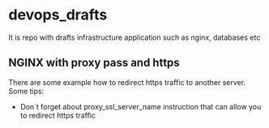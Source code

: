 # devops_drafts
It is repo with drafts infrastructure application such as nginx, databases etc

## NGINX with proxy pass and https
There are some example how to redirect https traffic to another server.     
Some tips:
* Don`t forget about proxy_ssl_server_name instruction that can allow you to redirect https traffic